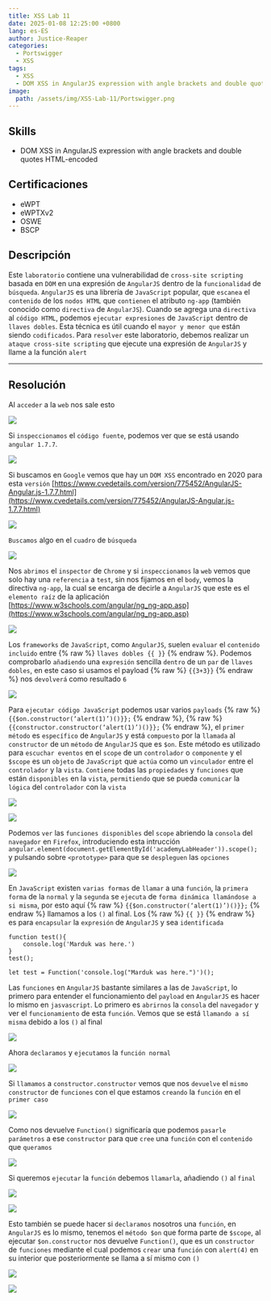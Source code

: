 ```yaml
---
title: XSS Lab 11
date: 2025-01-08 12:25:00 +0800
lang: es-ES
author: Justice-Reaper
categories:
  - Portswigger
  - XSS
tags:
  - XSS
  - DOM XSS in AngularJS expression with angle brackets and double quotes HTML-encoded
image:
  path: /assets/img/XSS-Lab-11/Portswigger.png
---
```


## Skills

- DOM XSS in AngularJS expression with angle brackets and double quotes HTML-encoded

## Certificaciones

- eWPT
- eWPTXv2
- OSWE
- BSCP
  
## Descripción

Este `laboratorio` contiene una vulnerabilidad de `cross-site scripting` basada en `DOM` en una expresión de `AngularJS` dentro de la `funcionalidad` de `búsqueda`. `AngularJS` es una librería de `JavaScript` popular, que `escanea` el `contenido` de los `nodos HTML` que `contienen` el atributo `ng-app` (también conocido como `directiva` de `AngularJS`). Cuando se agrega una `directiva` al `código HTML`, podemos `ejecutar expresiones` de `JavaScript` dentro de `llaves dobles`. Esta técnica es útil cuando el `mayor y menor que` están siendo `codificados`. Para `resolver` este laboratorio, debemos realizar un `ataque cross-site scripting` que ejecute una expresión de `AngularJS` y llame a la función `alert`

---

## Resolución

Al `acceder` a la `web` nos sale esto

![](/assets/img/XSS-Lab-11/image_1.png)

Si `inspeccionamos` el `código fuente`, podemos ver que se está usando `angular 1.7.7`.

![](/assets/img/XSS-Lab-11/image_2.png)

Si buscamos en `Google` vemos que hay un `DOM XSS` encontrado en 2020 para esta `versión` [https://www.cvedetails.com/version/775452/AngularJS-Angular.js-1.7.7.html](https://www.cvedetails.com/version/775452/AngularJS-Angular.js-1.7.7.html)

![](/assets/img/XSS-Lab-11/image_3.png)

`Buscamos` algo en el `cuadro` de `búsqueda`

![](/assets/img/XSS-Lab-11/image_4.png)

Nos `abrimos` el `inspector` de `Chrome` y si `inspeccionamos` la `web` vemos que solo hay una `referencia` a `test`, sin nos fijamos en el `body`, vemos la directiva `ng-app`, la cual se encarga de decirle a `AngularJS` que este es el `elemento raíz` de la aplicación [https://www.w3schools.com/angular/ng_ng-app.asp](https://www.w3schools.com/angular/ng_ng-app.asp)

![](/assets/img/XSS-Lab-11/image_5.png)

Los `frameworks` de `JavaScript`, como `AngularJS`, suelen `evaluar` el `contenido incluido` entre {% raw %} `llaves dobles {{ }}` {% endraw %}. Podemos comprobarlo `añadiendo` una `expresión` sencilla `dentro` de un `par` de `llaves dobles`, en este caso si usamos el payload {% raw %} `{{3+3}}` {% endraw %} nos `devolverá` como resultado `6`

![](/assets/img/XSS-Lab-11/image_6.png)

Para `ejecutar código JavaScript` podemos usar varios `payloads` {% raw %} `{{$on.constructor(‘alert(1)’)()}};` {% endraw %}, {% raw %} `{{constructor.constructor(‘alert(1)’)()}};` {% endraw %}, el `primer método` es `específico` de `AngularJS` y está `compuesto` por la `llamada` al `constructor` de un `método` de `AngularJS` que es `$on`. Este método es utilizado para `escuchar eventos` en el `scope` de un `controlador` o `componente` y el `$scope` es un `objeto` de `JavaScript` que `actúa` como un `vinculador` entre el `controlador` y la `vista`. `Contiene` todas las `propiedades` y `funciones` que están `disponibles` en la `vista`, `permitiendo` que se pueda `comunicar` la `lógica` del `controlador` con la `vista`

![](/assets/img/XSS-Lab-11/image_7.png)

![](/assets/img/XSS-Lab-11/image_8.png)

Podemos `ver` las `funciones disponibles` del `scope` abriendo la `consola` del `navegador` en `Firefox`, introduciendo esta intrucción `angular.element(document.getElementById('academyLabHeader')).scope();` y pulsando sobre `<prototype>` para que se `despleguen` las `opciones`

![](/assets/img/XSS-Lab-11/image_9.png)

En `JavaScript` existen `varias formas` de `llamar` a una `función`, la `primera forma` de la `normal` y la `segunda` se `ejecuta` de `forma dinámica llamándose a si misma`, por esto aquí {% raw %} `{{$on.constructor(‘alert(1)’)()}};` {% endraw %} llamamos a los `()` al final. Los {% raw %} `{{ }}` {% endraw %} es para `encapsular` la `expresión` de `AngularJS` y sea `identificada`

```
function test(){  
    console.log('Marduk was here.')  
}  
test();  
  
let test = Function('console.log("Marduk was here.")')();
```

Las `funciones` en `AngularJS` bastante similares a las de `JavaScript`, lo primero para entender el funcionamiento del `payload` en `AngularJS` es hacer lo mismo en `jasvascript`. Lo primero es `abrirnos` la `consola` del `navegador` y ver el `funcionamiento` de esta `función`. Vemos que se está `llamando a sí misma` debido a los `()` al final

![](/assets/img/XSS-Lab-11/image_10.png)

Ahora `declaramos` y `ejecutamos` la `función normal`

![](/assets/img/XSS-Lab-11/image_11.png)

Si `llamamos` a `constructor.constructor` vemos que nos `devuelve` el `mismo constructor` de `funciones` con el que estamos `creando` la `función` en el `primer caso`

![](/assets/img/XSS-Lab-11/image_12.png)

Como nos devuelve `Function()` significaría que podemos `pasarle parámetros` a ese `constructor` para que `cree` una `función` con el `contenido` que `queramos`

![](/assets/img/XSS-Lab-11/image_13.png)

Si queremos `ejecutar` la `función` debemos `llamarla`, añadiendo `()` al `final`

![](/assets/img/XSS-Lab-11/image_14.png)

![](/assets/img/XSS-Lab-11/image_15.png)

Esto también se puede hacer si `declaramos` nosotros una `función`, en `AngularJS` es lo mismo, tenemos el `método $on` que forma parte de `$scope`, al ejecutar `$on.constructor` nos devuelve `Function()`, que es un `constructor` de `funciones` mediante el cual podemos `crear` una `función` con `alert(4)` en su interior que posteriormente se llama a sí mismo con `()`

![](/assets/img/XSS-Lab-11/image_16.png)

![](/assets/img/XSS-Lab-11/image_17.png)
